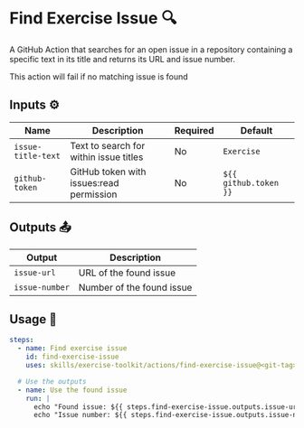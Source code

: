 # Find Exercise Issue :mag:

A GitHub Action that searches for an open issue in a repository containing a specific text in its title and returns its URL and issue number.

This action will fail if no matching issue is found

## Inputs ⚙️

| Name               | Description                              | Required | Default               |
| ------------------ | ---------------------------------------- | -------- | --------------------- |
| `issue-title-text` | Text to search for within issue titles   | No       | `Exercise`            |
| `github-token`     | GitHub token with issues:read permission | No       | `${{ github.token }}` |

## Outputs 📤

| Output         | Description               |
| -------------- | ------------------------- |
| `issue-url`    | URL of the found issue    |
| `issue-number` | Number of the found issue |

## Usage 🚀

```yaml
steps:
  - name: Find exercise issue
    id: find-exercise-issue
    uses: skills/exercise-toolkit/actions/find-exercise-issue@<git-tag>

  # Use the outputs
  - name: Use the found issue
    run: |
      echo "Found issue: ${{ steps.find-exercise-issue.outputs.issue-url }}"
      echo "Issue number: ${{ steps.find-exercise-issue.outputs.issue-number }}"
```
